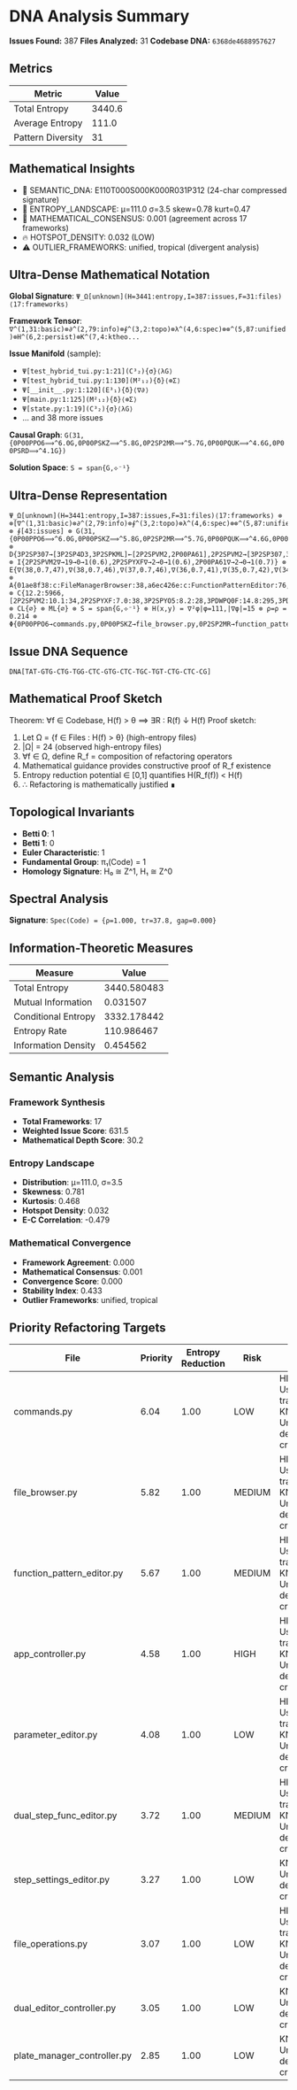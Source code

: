 # DNA Analysis Summary

**Issues Found:** 387
**Files Analyzed:** 31
**Codebase DNA:** `6368de4688957627`

## Metrics

| Metric | Value |
|--------|-------|
| Total Entropy | 3440.6 |
| Average Entropy | 111.0 |
| Pattern Diversity | 31 |

## Mathematical Insights

- 🧬 SEMANTIC_DNA: E110T000S000K000R031P312 (24-char compressed signature)
- 🌄 ENTROPY_LANDSCAPE: μ=111.0 σ=3.5 skew=0.78 kurt=0.47
- 🔬 MATHEMATICAL_CONSENSUS: 0.001 (agreement across 17 frameworks)
- 🔥 HOTSPOT_DENSITY: 0.032 (LOW)
- ⚠️  OUTLIER_FRAMEWORKS: unified, tropical (divergent analysis)

## Ultra-Dense Mathematical Notation

**Global Signature**: `Ψ_Ω[unknown](H=3441:entropy,I=387:issues,F=31:files)⟨17:frameworks⟩`

**Framework Tensor**: `∇^(1,31:basic)⊗∂^(2,79:info)⊗∮^(3,2:topo)⊗λ^(4,6:spec)⊗⊗^(5,87:unified)⊗H^(6,2:persist)⊗K^(7,4:ktheo...`

**Issue Manifold** (sample):
- `Ψ[test_hybrid_tui.py:1:21](C³₂){σ}⟨λG⟩`
- `Ψ[test_hybrid_tui.py:1:130](M²₁₂){δ}⟨⊗Σ⟩`
- `Ψ[__init__.py:1:120](E³₁){δ}⟨∇∂⟩`
- `Ψ[main.py:1:125](M²₁₂){δ}⟨⊗Σ⟩`
- `Ψ[state.py:1:19](C³₂){σ}⟨λG⟩`
- ... and 38 more issues

**Causal Graph**: `G(31,{0P00PPO6⟹^6.0G,0P00PSKZ⟹^5.8G,0P2SP2MR⟹^5.7G,0P00PQUK⟹^4.6G,0P00PSRD⟹^4.1G})`

**Solution Space**: `S = span{G,⟡⁻¹}`

## Ultra-Dense Representation

```
Ψ_Ω[unknown](H=3441:entropy,I=387:issues,F=31:files)⟨17:frameworks⟩ ⊗ ⊗[∇^(1,31:basic)⊗∂^(2,79:info)⊗∮^(3,2:topo)⊗λ^(4,6:spec)⊗⊗^(5,87:unified)⊗H^(6,2:persist)⊗K^(7,4:ktheory)⊗∞^(8,6:ultimate)⊗⟂^(9,1:percol)⊗Ω^(10,21:random)⊗G^(11,0:gauge)⊗S^(12,10:spin)⊗⟡^(13,0:knot)⊗M^(14,11:matroid)⊗C^(15,16:category)⊗T^(16,87:tropical)⊗Σ^(17,24:advanced)] ⊗ ∮[43:issues] ⊗ G(31,{0P00PPO6⟹^6.0G,0P00PSKZ⟹^5.8G,0P2SP2MR⟹^5.7G,0P00PQUK⟹^4.6G,0P00PSRD⟹^4.1G}) ⊗ D{3P2SP307→[3P2SP4D3,3P2SPKML]←[2P2SPVM2,2P00PA61],2P2SPVM2→[3P2SP307,3PDWPCYH]←∅,3P2SP4D7→∅←[3PDWPQ0F,3P2SP4D3]} ⊗ I{2P2SPVM2∇→19→0→1(0.6),2P2SPYXF∇→2→0→1(0.6),2P00PA61∇→2→0→1(0.7)} ⊗ E{∇(38,0.7,47),∇(38,0.7,46),∇(37,0.7,46),∇(36,0.7,41),∇(35,0.7,42),∇(34,0.7,38),∇(34,0.7,37),∇(34,0.7,37),⟡(34,0.7,34),∇(34,0.7,36),∇(34,0.7,35),∇(33,0.7,35),⟡(32,0.7,33),⟡(32,0.7,32),⟡(32,0.7,33),⟡(32,0.7,29),⟡(31,0.7,32),⟡(31,0.7,29),⟡(31,0.7,31),⟡(31,0.7,27),⟡(31,0.7,27),⟡(30,0.7,25),⟡(29,0.7,23),⟡(27,0.7,15),⟡(25,0.7,12),⟡(21,0.7,0),⟡(20,0.7,0),⟡(20,0.7,0),⟡(20,0.7,0),⟡(19,0.7,0),⟡(19,0.7,0)} ⊗ A{01ae8f38:c:FileManagerBrowser:38,a6ec426e:c:FunctionPatternEditor:76,1cfb6253:c:ParameterEditor:29,44510dc5:c:AppController:38,69f1fb3a:c:DualStepFuncEditor:48,35d5acad:c:StepSettingsEditor:31,87d2e01c:c:DualEditorController:28,92c84ce1:c:StepListView:22,10489eb5:c:PlateListView:22,fd455083:c:PlateManagerController:28} ⊗ C{12.2:5966,[2P2SPVM2:10.1:34,2P2SPYXF:7.0:38,3P2SPYO5:8.2:28,3PDWPQ0F:14.8:295,3PDWPCYH:13.0:227,2P00PA61:9.1:101,2P2SPM6I:4.7:76,3P2SPBTE:7.0:44,3P2SPCXR:11.0:151,3P2SPVLC:12.8:145,3PDWPI2I:11.4:149,3P2SPAG0:14.5:8,3P2SPJLJ:12.8:460,3P2SPHHT:13.2:129,3P2SPBC3:10.0:9,3P2SP9BY:12.2:172,3P2SPPLX:11.2:183,3P2SP1Z6:14.1:167,3P2SP307:11.6:538,3P2SPFA4:12.7:434,2P2SP79D:9.8:177,3P2SP4D3:12.3:222,3P2SPIFD:11.1:285,3P2SP4D7:16.0:53,3P2SP3OB:11.7:393,3P2SP692:10.3:136,3P2SPEAQ:11.8:147,3P2SPKTZ:11.1:300,3P2SPKML:14.7:167,2P2SP2MB:15.3:496,2P2SPZEM:11.6:191]} ⊗ CL{∅} ⊗ ML{∅} ⊗ S = span{G,⟡⁻¹} ⊗ H(x,y) = ∇²φ|φ=111,|∇φ|=15 ⊗ ρ=ρ = 0.214 ⊗ Φ{0P00PPO6→commands.py,0P00PSKZ→file_browser.py,0P2SP2MR→function_pattern_editor.py}
```

## Issue DNA Sequence

```
DNA[TAT-GTG-CTG-TGG-CTC-GTG-CTC-TGC-TGT-CTG-CTC-CG]
```

## Mathematical Proof Sketch

Theorem: ∀f ∈ Codebase, H(f) > θ ⟹ ∃R : R(f) ↓ H(f)
Proof sketch:
1. Let Ω = {f ∈ Files : H(f) > θ} (high-entropy files)
2. |Ω| = 24 (observed high-entropy files)
3. ∀f ∈ Ω, define R_f = composition of refactoring operators
4. Mathematical guidance provides constructive proof of R_f existence
5. Entropy reduction potential ∈ [0,1] quantifies H(R_f(f)) < H(f)
6. ∴ Refactoring is mathematically justified ∎

## Topological Invariants

- **Betti 0**: 1
- **Betti 1**: 0
- **Euler Characteristic**: 1
- **Fundamental Group**: π₁(Code) = 1
- **Homology Signature**: H₀ ≅ Z^1, H₁ ≅ Z^0

## Spectral Analysis

**Signature**: `Spec(Code) = {ρ=1.000, tr=37.8, gap=0.000}`

## Information-Theoretic Measures

| Measure | Value |
|---------|-------|
| Total Entropy | 3440.580483 |
| Mutual Information | 0.031507 |
| Conditional Entropy | 3332.178442 |
| Entropy Rate | 110.986467 |
| Information Density | 0.454562 |

## Semantic Analysis

### Framework Synthesis
- **Total Frameworks**: 17
- **Weighted Issue Score**: 631.5
- **Mathematical Depth Score**: 30.2

### Entropy Landscape
- **Distribution**: μ=111.0, σ=3.5
- **Skewness**: 0.781
- **Kurtosis**: 0.468
- **Hotspot Density**: 0.032
- **E-C Correlation**: -0.479

### Mathematical Convergence
- **Framework Agreement**: 0.000
- **Mathematical Consensus**: 0.001
- **Convergence Score**: 0.000
- **Stability Index**: 0.433
- **Outlier Frameworks**: unified, tropical

## Priority Refactoring Targets

| File | Priority | Entropy Reduction | Risk | Guidance |
|------|----------|-------------------|------|----------|
| commands.py | 6.04 | 1.00 | LOW | HIGH_COMPLEXITY: Use gauge theory transformations, KNOT_THEORY: Untangle dependency crossings |
| file_browser.py | 5.82 | 1.00 | MEDIUM | HIGH_COMPLEXITY: Use gauge theory transformations, KNOT_THEORY: Untangle dependency crossings |
| function_pattern_editor.py | 5.67 | 1.00 | MEDIUM | HIGH_COMPLEXITY: Use gauge theory transformations, KNOT_THEORY: Untangle dependency crossings |
| app_controller.py | 4.58 | 1.00 | HIGH | HIGH_COMPLEXITY: Use gauge theory transformations, KNOT_THEORY: Untangle dependency crossings |
| parameter_editor.py | 4.08 | 1.00 | LOW | HIGH_COMPLEXITY: Use gauge theory transformations, KNOT_THEORY: Untangle dependency crossings |
| dual_step_func_editor.py | 3.72 | 1.00 | MEDIUM | HIGH_COMPLEXITY: Use gauge theory transformations, KNOT_THEORY: Untangle dependency crossings |
| step_settings_editor.py | 3.27 | 1.00 | LOW | KNOT_THEORY: Untangle dependency crossings |
| file_operations.py | 3.07 | 1.00 | LOW | HIGH_COMPLEXITY: Use gauge theory transformations, KNOT_THEORY: Untangle dependency crossings |
| dual_editor_controller.py | 3.05 | 1.00 | LOW | KNOT_THEORY: Untangle dependency crossings |
| plate_manager_controller.py | 2.85 | 1.00 | LOW | KNOT_THEORY: Untangle dependency crossings |
